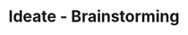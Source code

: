 ---
content_type: project
ready: true
flavours:
- none
tags:
- design-thinking
- design-thinking-sprint
- close_on_peer_reviews
prerequisites:
  hard:
  - design-thinking/ideate
  soft:
  - design-thinking/additional-reading-and-resources
  - design-thinking/terminology
submission_type: link
title: Ideate - Brainstorming
---
